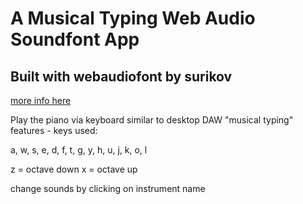 # A Musical Typing Web Audio Soundfont App
## Built with webaudiofont by surikov

[more info here](https://github.com/surikov/webaudiofont)

Play the piano via keyboard similar to desktop DAW "musical typing" features - keys used:

a, w, s, e, d, f, t, g, y, h, u, j, k, o, l

z = octave down
x = octave up

change sounds by clicking on instrument name
